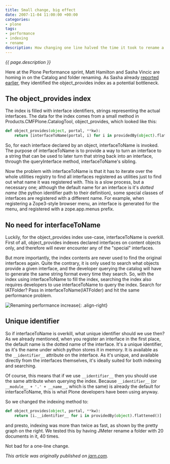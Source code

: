 ```yaml
---
title: Small change, big effect
date: 2007-11-04 11:00:00 +00:00
categories:
- plone
tags:
- performance
- indexing
- rename
description: How changing one line halved the time it took to rename a Plone folder.
---
```


*{{ page.description }}*

Here at the Plone Performance sprint, Matt Hamilton and Sasha Vincic are homing in on the Catalog and folder renaming. As Sasha already [reported earlier](http://valentinewebsystems.com/archive/2007/11/02/indexing-in-plone-got-twice-as-fast), they identified the object_provides index as a potential bottleneck.

## The object_provides index

The index is filled with interface identifiers, strings representing the actual interfaces. The data for the index comes from a small method in Products.CMFPlone.CatalogTool, object_provides, which looked like this:

```python
def object_provides(object, portal, **kw):
    return [interfaceToName(portal, i) for i in providedBy(object).flattened()]
```

So, for each interface declared by an object, interfaceToName is invoked. The purpose of interfaceToName is to provide a way to turn an
interface to a string that can be used to later turn that string back
into an interface, through the queryInterface method, interfaceToName's
sibling.

Now the problem with interfaceToName is that it has to iterate over the whole utilities registry to find all interfaces registered as utilities just to find out what name it was registered with. This is a slow process, but a necessary one; although the default name for an interface is it's *dotted name* (the python identifier path to their definition), some special classes of interfaces are registered with a different name. For example, when registering a Zope3-style browser menu, an interface is generated for the menu, and registered with a zope.app.menus prefix.

## No need for interfaceToName

Luckily, for the object_provides index use-case, interfaceToName is overkill. First of all, object_provides indexes declared interfaces on content objects only, and therefore will never encounter any of the "special" interfaces.

But more importantly, the index contents are never used to find the original interfaces again. Quite the contrary, it is only used to search what objects provide a given interface, and the developer querying the catalog will have to generate the same string format every time they search. So, with the index using interfaceToName to fill the index, searching the index also requires developers to use interfaceToName to query the index. Search for IATFolder? Pass in interfaceToName(IATFolder) and hit the same performance problem.

![Renaming performance increase](/assets/images/renaming-performance-increase.png){: .align-right}

## Unique identifier

So if interfaceToName is overkill, what unique identifier should we use then? As we already mentioned, when you register an interface in the first place, the default name is the dotted name of the interface. It's a unique identifier, as it's the name under which python stores it in memory. It is available as the `__identifier__` attribute on the interface. As it's unique, and available directly from the interfaces themselves, it's ideally suited for both indexing and searching.

Of course, this means that if we use `__identifier__` then you should use the same attribute when querying the index. Because `__identifier__` (or `__module__ + '.' + __name__`, which is the same) is already the default for interfaceToName, this is what Plone developers have been using anyway.

So we changed the indexing method to:

```python
def object_provides(object, portal, **kw):
    return [i.__identifier__ for i in providedBy(object).flattened()]
```

and presto, indexing was more than twice as fast, as shown by the pretty graph on the right. We tested this by having JMeter rename a folder with 20 documents in it, 40 times.

Not bad for a one-line change.

*This article was originally published on [jarn.com](http://jarn.com).*

